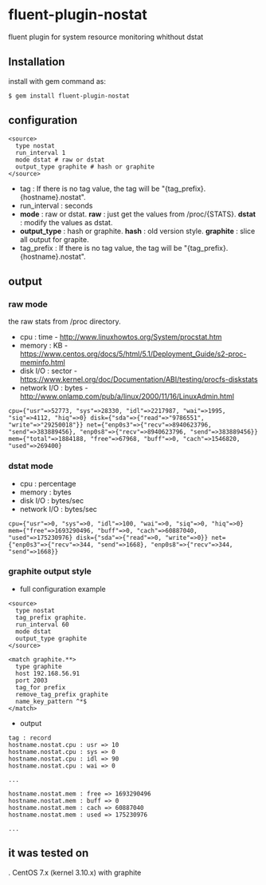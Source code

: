 # fluent-plugin-nostat
fluent plugin for system resource monitoring whithout dstat

## Installation
install with gem command as:

```
$ gem install fluent-plugin-nostat
```

## configuration

```
<source>
  type nostat
  run_interval 1
  mode dstat # raw or dstat
  output_type graphite # hash or graphite
</source>
```
* tag : If there is no tag value, the tag will be "{tag_prefix}.{hostname}.nostat".
* run_interval : seconds
* **mode** : raw or dstat. **raw** : just get the values from /proc/{STATS}. **dstat** : modify the values as dstat.
* **output_type** : hash or graphite. **hash** : old version style. **graphite** : slice all output for grapite.
* tag_prefix : If there is no tag value, the tag will be "{tag_prefix}.{hostname}.nostat".

## output
### raw mode
the raw stats from /proc directory.
* cpu : time - http://www.linuxhowtos.org/System/procstat.htm
* memory : KB - https://www.centos.org/docs/5/html/5.1/Deployment_Guide/s2-proc-meminfo.html
* disk I/O : sector - https://www.kernel.org/doc/Documentation/ABI/testing/procfs-diskstats
* network I/O : bytes - http://www.onlamp.com/pub/a/linux/2000/11/16/LinuxAdmin.html

```
cpu={"usr"=>52773, "sys"=>28330, "idl"=>2217987, "wai"=>1995, "siq"=>4112, "hiq"=>0} disk={"sda"=>{"read"=>"9786551", "write"=>"29250018"}} net={"enp0s3"=>{"recv"=>8940623796, "send"=>383889456}, "enp0s8"=>{"recv"=>8940623796, "send"=>383889456}} mem={"total"=>1884188, "free"=>67968, "buff"=>0, "cach"=>1546820, "used"=>269400}
```

### dstat mode
* cpu : percentage
* memory : bytes
* disk I/O : bytes/sec
* network I/O : bytes/sec
```
cpu={"usr"=>0, "sys"=>0, "idl"=>100, "wai"=>0, "siq"=>0, "hiq"=>0} mem={"free"=>1693290496, "buff"=>0, "cach"=>60887040, "used"=>175230976} disk={"sda"=>{"read"=>0, "write"=>0}} net={"enp0s3"=>{"recv"=>344, "send"=>1668}, "enp0s8"=>{"recv"=>344, "send"=>1668}}
```

### graphite output style
* full configuration example
```
<source>
  type nostat
  tag_prefix graphite.
  run_interval 60
  mode dstat
  output_type graphite
</source>

<match graphite.**>
  type graphite
  host 192.168.56.91
  port 2003
  tag_for prefix
  remove_tag_prefix graphite
  name_key_pattern ^*$
</match>

```

* output
```
tag : record
hostname.nostat.cpu : usr => 10
hostname.nostat.cpu : sys => 0
hostname.nostat.cpu : idl => 90
hostname.nostat.cpu : wai => 0

...

hostname.nostat.mem : free => 1693290496
hostname.nostat.mem : buff => 0
hostname.nostat.mem : cach => 60887040
hostname.nostat.mem : used => 175230976

...

```

## it was tested on
. CentOS 7.x (kernel 3.10.x) with graphite
